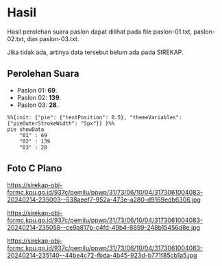 # Hasil

Hasil perolehan suara paslon dapat dilihat pada file paslon-01.txt, paslon-02.txt, dan paslon-03.txt.

Jika tidak ada, artinya data tersebut belum ada pada SIREKAP.

## Perolehan Suara

 * Paslon 01: **69**.
 * Paslon 02: **139**.
 * Paslon 03: **28**.

```mermaid
%%{init: {"pie": {"textPosition": 0.5}, "themeVariables": {"pieOuterStrokeWidth": "5px"}} }%%
pie showData
    "01" : 69
    "02" : 139
    "03" : 28
```
## Foto C Plano

https://sirekap-obj-formc.kpu.go.id/937c/pemilu/ppwp/31/73/06/10/04/3173061004083-20240214-235003--538aeef7-952a-473e-a280-d9169edb6306.jpg

https://sirekap-obj-formc.kpu.go.id/937c/pemilu/ppwp/31/73/06/10/04/3173061004083-20240214-235058--ce9a817b-c4fd-49b4-8899-248b15456d8e.jpg

https://sirekap-obj-formc.kpu.go.id/937c/pemilu/ppwp/31/73/06/10/04/3173061004083-20240214-235140--44be4c72-fbda-4b45-923d-b771f85cb1a5.jpg
